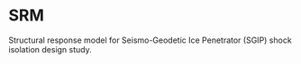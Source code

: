 # SRM
Structural response model for Seismo-Geodetic Ice Penetrator (SGIP) shock isolation design study.
